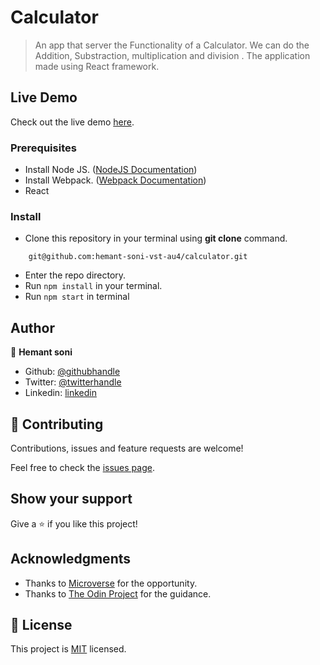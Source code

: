 # Calculator

> An app that server the Functionality of a Calculator. We can do the  Addition, Substraction, multiplication and division . The application made using React framework.


## Live Demo

Check out the live demo [here](https://murmuring-castle-25802.herokuapp.com/).

### Prerequisites
- Install Node JS. ([NodeJS Documentation](https://nodejs.org/en/docs/)) 
- Install Webpack. ([Webpack Documentation](https://webpack.js.org/guides/installation/)) 
- React

### Install
- Clone this repository in your terminal using **git clone** command.
```
    git@github.com:hemant-soni-vst-au4/calculator.git
```
- Enter the repo directory.
- Run `npm install` in your terminal.
- Run `npm start` in terminal

## Author

👤 **Hemant soni**

- Github: [@githubhandle](https://github.com/hemant-soni-vst-au4)
- Twitter: [@twitterhandle](https://twitter.com/abdelperez11)
- Linkedin: [linkedin](https://www.linkedin.com/in/hemant-soni-97427b193/)

## 🤝 Contributing

Contributions, issues and feature requests are welcome!

Feel free to check the [issues page](https://github.com/hemant-soni-vst-au4/calculator/issues/).

## Show your support

Give a ⭐️ if you like this project!

## Acknowledgments
- Thanks to [Microverse](www.microverse.org) for the opportunity.
- Thanks to [The Odin Project](https://www.theodinproject.com/) for the guidance.


## 📝 License

This project is [MIT](./LICENSE) licensed.
